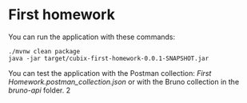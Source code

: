# First homework

You can run the application with these commands:

```
./mvnw clean package
java -jar target/cubix-first-homework-0.0.1-SNAPSHOT.jar
```

You can test the application with the Postman collection: _First Homework.postman_collection.json_ or with the Bruno collection in the _bruno-api_ folder.
2